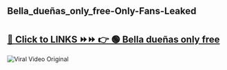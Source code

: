 
 ## Bella_dueñas_only_free-Only-Fans-Leaked

# <h2><a href="https://clipsfans.com/Bella_dueñas_only_free&ref=git">🔗 Click to LINKS ⏩⏩ 👉 🟢 Bella dueñas only free </a></h2>

<a href="https://clipsfans.com/Bella_dueñas_only_free&ref=git" rel="nofollow" data-target="animated-image.originalLink"><img src="https://i.ibb.co.com/xMMVF88/686577567.gif" alt="Viral Video Original" style="max-width: 100%; display: inline-block;" data-target="animated-image.originalImage"></a>
